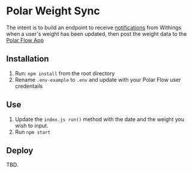 # Polar Weight Sync
The intent is to build an endpoint to receive [notifications](http://developer.withings.com/oauth2/#tag/notify) from Withings when a user's weight has been updated, then post the weight data to the [Polar Flow App](https://flow.polar.com)

## Installation

1. Run: `npm install` from the root directory
1. Rename `.env-example` to `.env` and update with your Polar Flow user credentails

## Use

1. Update the `index.js run()` method with the date and the weight you wish to input.
1. Run `npm start`

## Deploy
TBD.

